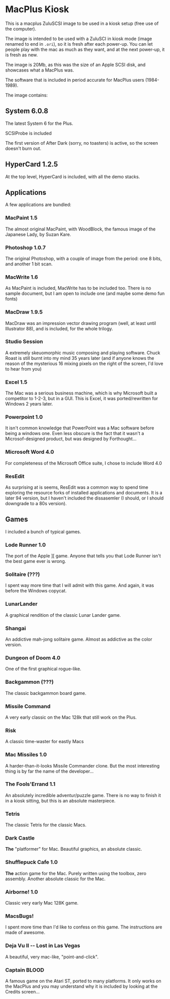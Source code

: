 # MacPlus Kiosk

This is a macplus ZuluSCSI image to be used in a kiosk setup (free use of the computer).

The image is intended to be used with a ZuluSCI in kiosk mode (image renamed to end in ``.ori``), so it is fresh after each power-up. You can let people play with the mac as much as they want, and at the next power-up, it is fresh as new.

The image is 20Mb, as this was the size of an Apple SCSI disk, and showcases what a MacPlus was.

The software that is included in period accurate for MacPlus users (1984-1989).

The image contains:

## System 6.0.8

The latest System 6 for the Plus.

SCSIProbe is included

The first version of After Dark (sorry, no toasters) is active, so the screen doesn't burn out.

## HyperCard 1.2.5

At the top level, HyperCard is included, with all the demo stacks.

## Applications

A few applications are bundled:

### MacPaint 1.5

The almost original MacPaint, with WoodBlock, the famous image of the Japanese Lady, by Suzan Kare.

### Photoshop 1.0.7

The original Photoshop, with a couple of image from the period: one 8 bits, and another 1 bit scan.

### MacWrite 1.6

As MacPaint is included, MacWrite has to be included too. There is no sample document, but I am open to include one (and maybe some demo fun fonts)

### MacDraw 1.9.5

MacDraw was an impression vector drawing program (well, at least until Illustrator 88), and is included, for the whole trilogy.

### Studio Session

A extremely skeuomorphic music composing and playing software. Chuck Roast is still burnt into my mind 35 years later (and if anyone knows the reason of the mysterious 16 mixing pixels on the right of the screen, I'd love to hear from you)

### Excel 1.5

The Mac was a serious business machine, which is why Microsoft built a competitor to 1-2-3, but in a GUI. This is Excel, it was ported/rewritten for Windows 2 years later.

### Powerpoint 1.0

It isn't common knowledge that PowerPoint was a Mac software before being a windows one. Even less obscure is the fact that it wasn't a Microsof-designed product, but was designed by Forthought...

### Microsoft Word 4.0

For completeness of the Microsoft Office suite, I chose to include Word 4.0

### ResEdit

As surprising at is seems, ResEdit was a common way to spend time exploring the resource forks of installed applications and documents. It is a later 94 version, but I haven't included the dissasemler (I should, or I should downgrade to a 80s version).

## Games

I included a bunch of typical games.

### Lode Runner 1.0

The port of the Apple ][ game. Anyone that tells you that Lode Runner isn't the best game ever is wrong.

### Solitaire (???)

I spent way more time that I will admit with this game. And again, it was before the Windows copycat.

### LunarLander

A graphical rendition of the classic Lunar Lander game.

### Shangai

An addictive mah-jong solitaire game. Almost as addictive as the color version.

### Dungeon of Doom 4.0

One of the first graphical rogue-like.

### Backgammon (???)

The classic backgammon board game.

### Missile Command

A very early classic on the Mac 128k that still work on the Plus.

### Risk

A classic time-waster for eastly Macs

### Mac Missiles 1.0

A harder-than-it-looks Missile Commander clone. But the most interesting thing is by far the name of the developer...

### The Fools'Errand 1.1

An absolutely incredible adventur/puzzle game. There is no way to finish it in a kiosk sitting, but this is an absolute masterpiece.

### Tetris

The classic Tetris for the classic Macs.

### Dark Castle

**The** "platformer" for Mac. Beautiful graphics, an absolute classic.

### Shufflepuck Cafe 1.0

**The** action game for the Mac. Purely written using the toolbox, zero assembly. Another absolute classic for the Mac.

### Airborne! 1.0

Classic very early Mac 128K game.

### MacsBugs!

I spent more time than I'd like to confess on this game. The instructions are made of awesome.

### Deja Vu II -- Lost in Las Vegas

A beautiful, very mac-like, "point-and-click".

### Captain BLOOD

A famous game on the Atari ST, ported to many platforms. It only works on the MacPlus and you may understand why it is included by looking at the Credits screen...
